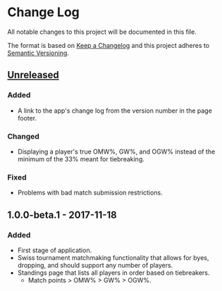 # Change Log
All notable changes to this project will be documented in this file.

The format is based on [Keep a Changelog](http://keepachangelog.com/) 
and this project adheres to [Semantic Versioning](http://semver.org/).

## [Unreleased]
### Added
- A link to the app's change log from the version number in the page footer.

### Changed
- Displaying a player's true OMW%, GW%, and OGW% instead of the minimum of the 33% meant for tiebreaking.

### Fixed
- Problems with bad match submission restrictions.

## 1.0.0-beta.1 - 2017-11-18
### Added
- First stage of application.
- Swiss tournament matchmaking functionality that allows for byes, dropping, and should support any number of players.
- Standings page that lists all players in order based on tiebreakers.
  - Match points > OMW% > GW% > OGW%.

[Unreleased]: https://github.com/sten626/mirror-match/compare/1.0.0-beta.1...HEAD
